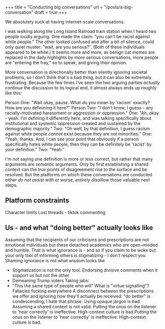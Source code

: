 +++
title = "Conducting big conversations"
url = "/posts/a-big-conversation"
draft = true
+++

We absolutely suck at having internet-scale conversations.

I was walking along the Long Island Railroad train station when I heard two people loudly arguing. One made the claim: "you can't be racist against white people." The other looked confused and after a bit of silence, could only quiet muster: "wait, are you serious?". (Both of these individuals appeared to be white.) It seems more and more, as benign cat memes are replaced in the daily highlights by more serious conversations, more people are "entering the fray," so to speak, and giving their opinion. 

More conversation is directionally better than silently ignoring societal problems, so I don't think that's a bad thing, but it can also be extremely frustrating. Because the few times I've seen the two arguing parties _actually continue_ the discussion to its logical end, it almost always ends up roughly like this:

Person One: "Wait okay, pause. What do you mean by 'racism' exactly? How are you definining it here?"
Person Two: "I don't know, I guess - any racially-motivated harassment or aggression or oppression."
One: "Ah, okay - yeah. I'm defining it differently here, and was talking specifically about institutional and systemic oppression created and sustained by the demographic majority."
Two: "Oh well, by that definition, I guess racism against white people _cannot_ exist because they are not minorities."
One: "Yeah, thanks. And, I can see your point that obviously if a person specifically hates white people, then they can be definitely be 'racist' by _your_ definition."
Two: "Yeah."

I'm not saying one definition is more or less correct, but rather that many arguments are _semantic_ arguments. Only by first establishing a shared context can the _true_ points of disagreement rise to the surface and be resolved. But the platforms on which these conversations are conducted either _do not assist with_ or worse, _entirely disalllow_ those valuable next steps.

## Platform constraints
Character limits
Lost threads - tiktok commenting 

## Us - and what "doing better" actually looks like
Assuming that the recipients of our criticisms and prescriptions are not emotional individuals but these detached academics who are open-minded and humble.
  That is what ignorance is - and so if you claim to be woke but your only tool of informing others is stigmatizing - I don't respect you
Shaming ignorance is not what wisdom looks like
  - Stigmatization is not the only tool.
Endorsing divisive comments when it support us but not the other
  - Demeaning Trump voters
Taking jabs:
  - "This the same type of people who will"
What is "virtue signalling"?
Fallacies fucking everywhere
A disconnect between the prescriptions we offer and ignoring how they'll actually be received: "do better" is condescending, I hate that phrase.
Using opaque jargon is bad.
Assuming a shared context is not valid.
Putting the onus on the listener to 'hear correctly' is ineffective. High-context culture is bad.Putting the onus on the listener to 'hear correctly' is ineffective. High-context culture is bad.